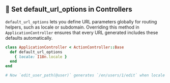 ## 🎯 Set default_url_options in Controllers
`default_url_options` lets you define URL parameters globally for routing helpers, such as locale or subdomain. Overriding this method in `ApplicationController` ensures that every URL generated includes these defaults automatically.

```ruby
class ApplicationController < ActionController::Base
  def default_url_options
    { locale: I18n.locale }
  end
end

# Now `edit_user_path(@user)` generates `/en/users/1/edit` when locale is en.
```